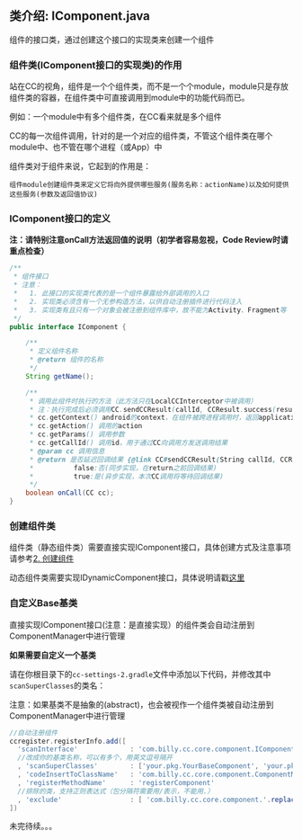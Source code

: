 ## 类介绍: IComponent.java

组件的接口类，通过创建这个接口的实现类来创建一个组件

### 组件类(IComponent接口的实现类)的作用

站在CC的视角，组件是一个个组件类，而不是一个个module，module只是存放组件类的容器，在组件类中可直接调用到module中的功能代码而已。

例如：一个module中有多个组件类，在CC看来就是多个组件

CC的每一次组件调用，针对的是一个对应的组件类，不管这个组件类在哪个module中、也不管在哪个进程（或App）中

组件类对于组件来说，它起到的作用是：

    组件module创建组件类来定义它将向外提供哪些服务(服务名称：actionName)以及如何提供这些服务(参数及返回值协议)

### IComponent接口的定义


__注：请特别注意onCall方法返回值的说明（初学者容易忽视，Code Review时请重点检查）__

```java
/**
 * 组件接口
 * 注意：
 *   1. 此接口的实现类代表的是一个组件暴露给外部调用的入口
 *   2. 实现类必须含有一个无参构造方法，以供自动注册插件进行代码注入
 *   3. 实现类有且只有一个对象会被注册到组件库中，故不能为Activity、Fragment等
 */
public interface IComponent {

    /**
     * 定义组件名称
     * @return 组件的名称
     */
    String getName();

    /**
     * 调用此组件时执行的方法（此方法只在LocalCCInterceptor中被调用）
     * 注：执行完成后必须调用CC.sendCCResult(callId, CCResult.success(result));
     * cc.getContext() android的context，在组件被跨进程调用时，返回application对象
     * cc.getAction() 调用的action
     * cc.getParams() 调用参数
     * cc.getCallId() 调用id，用于通过CC向调用方发送调用结果
     * @param cc 调用信息
     * @return 是否延迟回调结果 {@link CC#sendCCResult(String callId, CCResult result)}
     *          false:否(同步实现，在return之前回调结果)
     *          true:是(异步实现，本次CC调用将等待回调结果)
     */
    boolean onCall(CC cc);
}
```

### 创建组件类

组件类（静态组件类）需要直接实现IComponent接口，具体创建方式及注意事项请参考[2. 创建组件][1]

动态组件类需要实现IDynamicComponent接口，具体说明请戳[这里][2]

### 自定义Base基类

直接实现IComponent接口(注意：是直接实现）的组件类会自动注册到ComponentManager中进行管理


**如果需要自定义一个基类**

请在你根目录下的`cc-settings-2.gradle`文件中添加以下代码，并修改其中`scanSuperClasses`的类名：

注意：如果基类不是抽象的(abstract)，也会被视作一个组件类被自动注册到ComponentManager中进行管理

```groovy
//自动注册组件
ccregister.registerInfo.add([ 
  'scanInterface'             : 'com.billy.cc.core.component.IComponent'
  //改成你的基类名称，可以有多个，用英文逗号隔开
  , 'scanSuperClasses'        : ['your.pkg.YourBaseComponent', 'your.pkg.YourBaseComponent2'] 
  , 'codeInsertToClassName'   : 'com.billy.cc.core.component.ComponentManager'
  , 'registerMethodName'      : 'registerComponent'
  //排除的类，支持正则表达式（包分隔符需要用/表示，不能用.）
  , 'exclude'                 : [ 'com.billy.cc.core.component.'.replaceAll("\\.", "/") + ".*" ]
])
```

未完待续。。。




[1]: #/integration-create-component
[2]: #/manual-IDynamicComponent

